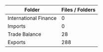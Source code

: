 | Folder                |   Files / Folders |
|-----------------------|-------------------|
| International Finance |                 0 |
| Imports               |                 0 |
| Trade Balance         |                28 |
| Exports               |               288 |